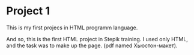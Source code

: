 # Project 1
This is my first projecs in HTML programm language.

And so, this is the first HTML project in Stepik training. I used only HTML, and the task was to make up the page. (pdf named Хьюстон-макет).
